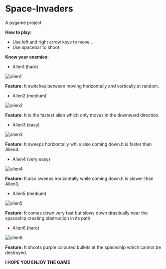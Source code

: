 # Space-Invaders
A pygame project

**How to play:**
*    Use left and right arrow keys to move .
*    Use spacebar to shoot .
 
 **Know your enemies:**



 * Alien1 (hard)
 
![alien1](https://user-images.githubusercontent.com/69170359/224092169-5730ef30-8558-450e-9b9d-82f6ef7a8217.png)

**Feature:** It switches between moving horizontally and vertically at random.



* Alien2 (medium)

![alien2](https://user-images.githubusercontent.com/69170359/224097987-b5b7ee0f-464d-4773-8e29-2c9332a8fb45.png)

**Feature:** It is the fastest alien which only moves in the downward direction.



* Alien3 (easy)

![alien3](https://user-images.githubusercontent.com/69170359/224099550-7a2d85f0-53ab-4bc6-808d-f5d55f700c5a.png)

**Feature:** It sweeps horizontally while also coming down.It is faster than Alien4.



* Alien4 (very easy)

![alien4](https://user-images.githubusercontent.com/69170359/224100228-67659005-9326-4bfa-808f-9340740fdf9a.png)

**Feature:** It also sweeps horizontally while coming down.It is slower than Alien3.



* Alien5 (medium)

![alien5](https://user-images.githubusercontent.com/69170359/224100648-e8c3e79d-e785-4030-b3a5-214d47ed671f.png)

**Feature:** It comes down very fast but slows down drastically near the spaceship creating obstruction in its path.



* Alien6 (hard)

![alien6](https://user-images.githubusercontent.com/69170359/224101122-ebe22639-0a00-4da4-9bb1-b0a572fd67cd.png)

**Feature:** It shoots purple coloured bullets at the spaceship which cannot be destroyed.


**I HOPE YOU ENJOY THE GAME**
